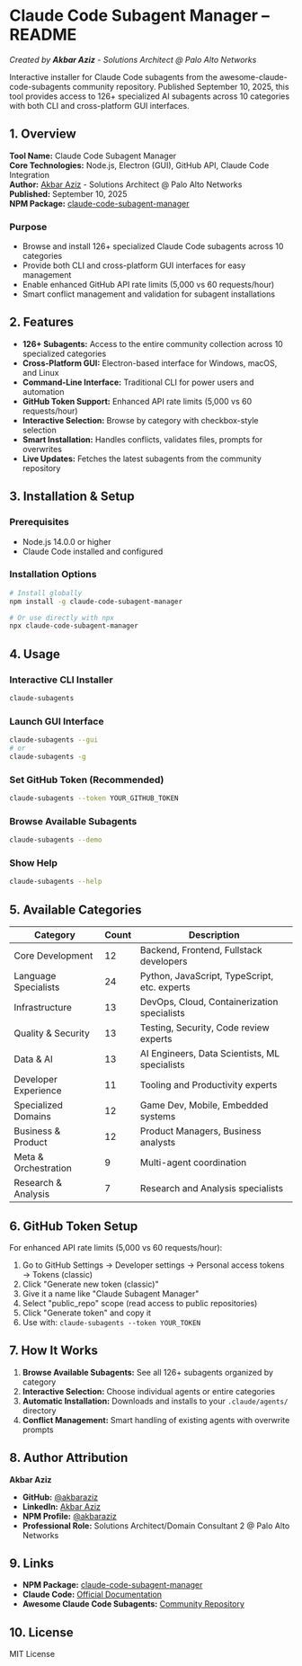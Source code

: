 # Claude Code Subagent Manager – README

*Created by **Akbar Aziz** - Solutions Architect @ Palo Alto Networks*

Interactive installer for Claude Code subagents from the awesome-claude-code-subagents community repository. Published September 10, 2025, this tool provides access to 126+ specialized AI subagents across 10 categories with both CLI and cross-platform GUI interfaces.

## 1. Overview

**Tool Name:** Claude Code Subagent Manager  
**Core Technologies:** Node.js, Electron (GUI), GitHub API, Claude Code Integration  
**Author:** [Akbar Aziz](https://github.com/akbaraziz) - Solutions Architect @ Palo Alto Networks  
**Published:** September 10, 2025  
**NPM Package:** [claude-code-subagent-manager](https://www.npmjs.com/package/claude-code-subagent-manager)

### Purpose
- Browse and install 126+ specialized Claude Code subagents across 10 categories
- Provide both CLI and cross-platform GUI interfaces for easy management
- Enable enhanced GitHub API rate limits (5,000 vs 60 requests/hour)
- Smart conflict management and validation for subagent installations

## 2. Features

* **126+ Subagents:** Access to the entire community collection across 10 specialized categories
* **Cross-Platform GUI:** Electron-based interface for Windows, macOS, and Linux
* **Command-Line Interface:** Traditional CLI for power users and automation
* **GitHub Token Support:** Enhanced API rate limits (5,000 vs 60 requests/hour)
* **Interactive Selection:** Browse by category with checkbox-style selection
* **Smart Installation:** Handles conflicts, validates files, prompts for overwrites
* **Live Updates:** Fetches the latest subagents from the community repository

## 3. Installation & Setup

### Prerequisites
- Node.js 14.0.0 or higher
- Claude Code installed and configured

### Installation Options

```bash
# Install globally
npm install -g claude-code-subagent-manager

# Or use directly with npx
npx claude-code-subagent-manager
```

## 4. Usage

### Interactive CLI Installer
```bash
claude-subagents
```

### Launch GUI Interface
```bash
claude-subagents --gui
# or
claude-subagents -g
```

### Set GitHub Token (Recommended)
```bash
claude-subagents --token YOUR_GITHUB_TOKEN
```

### Browse Available Subagents
```bash
claude-subagents --demo
```

### Show Help
```bash
claude-subagents --help
```

## 5. Available Categories

| Category | Count | Description |
|----------|-------|-------------|
| Core Development | 12 | Backend, Frontend, Fullstack developers |
| Language Specialists | 24 | Python, JavaScript, TypeScript, etc. experts |
| Infrastructure | 13 | DevOps, Cloud, Containerization specialists |
| Quality & Security | 13 | Testing, Security, Code review experts |
| Data & AI | 13 | AI Engineers, Data Scientists, ML specialists |
| Developer Experience | 11 | Tooling and Productivity experts |
| Specialized Domains | 12 | Game Dev, Mobile, Embedded systems |
| Business & Product | 12 | Product Managers, Business analysts |
| Meta & Orchestration | 9 | Multi-agent coordination |
| Research & Analysis | 7 | Research and Analysis specialists |

## 6. GitHub Token Setup

For enhanced API rate limits (5,000 vs 60 requests/hour):

1. Go to GitHub Settings → Developer settings → Personal access tokens → Tokens (classic)
2. Click "Generate new token (classic)"
3. Give it a name like "Claude Subagent Manager"
4. Select "public_repo" scope (read access to public repositories)
5. Click "Generate token" and copy it
6. Use with: `claude-subagents --token YOUR_TOKEN`

## 7. How It Works

1. **Browse Available Subagents:** See all 126+ subagents organized by category
2. **Interactive Selection:** Choose individual agents or entire categories
3. **Automatic Installation:** Downloads and installs to your `.claude/agents/` directory
4. **Conflict Management:** Smart handling of existing agents with overwrite prompts

## 8. Author Attribution

**Akbar Aziz**
- **GitHub:** [@akbaraziz](https://github.com/akbaraziz)
- **LinkedIn:** [Akbar Aziz](https://www.linkedin.com/in/akbaraziz/)
- **NPM Profile:** [@akbaraziz](https://www.npmjs.com/~akbaraziz)
- **Professional Role:** Solutions Architect/Domain Consultant 2 @ Palo Alto Networks

## 9. Links

- **NPM Package:** [claude-code-subagent-manager](https://www.npmjs.com/package/claude-code-subagent-manager)
- **Claude Code:** [Official Documentation](https://claude.ai/code)
- **Awesome Claude Code Subagents:** [Community Repository](https://github.com/VoltAgent/awesome-claude-code-subagents)

## 10. License

MIT License
